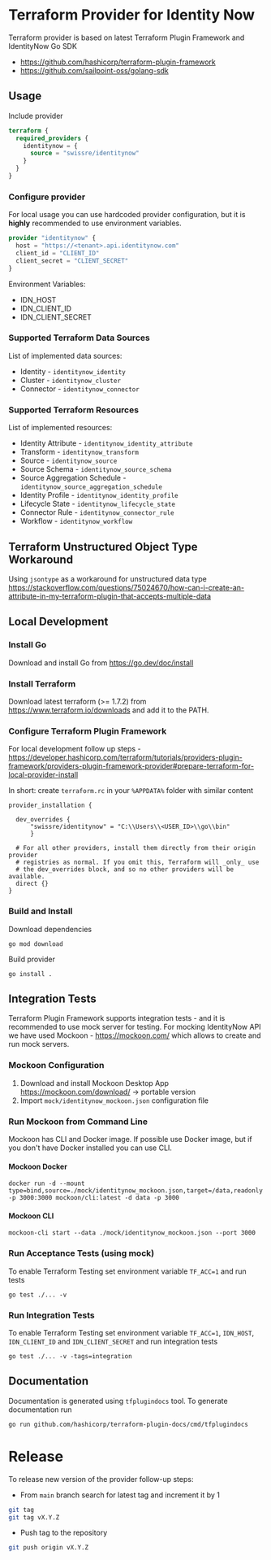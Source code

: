 # Terraform Provider for Identity Now

Terraform provider is based on latest Terraform Plugin Framework and IdentityNow Go SDK
* https://github.com/hashicorp/terraform-plugin-framework
* https://github.com/sailpoint-oss/golang-sdk


## Usage
Include provider
```terraform
terraform {
  required_providers {
    identitynow = {
      source = "swissre/identitynow"
    }
  }
}
```

### Configure provider
For local usage you can use hardcoded provider configuration, but it is **highly** recommended to use environment variables.
```terraform
provider "identitynow" {
  host = "https://<tenant>.api.identitynow.com"
  client_id = "CLIENT_ID"
  client_secret = "CLIENT_SECRET"
}
```

Environment Variables:
* IDN_HOST
* IDN_CLIENT_ID
* IDN_CLIENT_SECRET

### Supported Terraform Data Sources
List of implemented data sources:
* Identity - `identitynow_identity`
* Cluster - `identitynow_cluster`
* Connector - `identitynow_connector`

### Supported Terraform Resources
List of implemented resources:
* Identity Attribute - `identitynow_identity_attribute`
* Transform - `identitynow_transform`
* Source - `identitynow_source`
* Source Schema - `identitynow_source_schema`
* Source Aggregation Schedule - `identitynow_source_aggregation_schedule`
* Identity Profile - `identitynow_identity_profile`
* Lifecycle State - `identitynow_lifecycle_state`
* Connector Rule - `identitynow_connector_rule`
* Workflow - `identitynow_workflow`

## Terraform Unstructured Object Type Workaround
Using `jsontype` as a workaround for unstructured data type
https://stackoverflow.com/questions/75024670/how-can-i-create-an-attribute-in-my-terraform-plugin-that-accepts-multiple-data


## Local Development
### Install Go
Download and install Go from https://go.dev/doc/install

### Install Terraform
Download latest terraform (>= 1.7.2) from https://www.terraform.io/downloads and add it to the PATH.

### Configure Terraform Plugin Framework
For local development follow up steps - https://developer.hashicorp.com/terraform/tutorials/providers-plugin-framework/providers-plugin-framework-provider#prepare-terraform-for-local-provider-install

In short: create `terraform.rc` in your `%APPDATA%` folder with similar content
```
provider_installation {

  dev_overrides {
      "swissre/identitynow" = "C:\\Users\\<USER_ID>\\go\\bin"
      }

  # For all other providers, install them directly from their origin provider
  # registries as normal. If you omit this, Terraform will _only_ use
  # the dev_overrides block, and so no other providers will be available.
  direct {}
}
```

### Build and Install
Download dependencies
```shell
go mod download
```
Build provider
```shell
go install .
```

## Integration Tests
Terraform Plugin Framework supports integration tests - and it is recommended to use mock server for testing.
For mocking IdentityNow API we have used Mockoon - https://mockoon.com/ which allows to create and run mock servers.

### Mockoon Configuration
1. Download and install Mockoon Desktop App
   https://mockoon.com/download/ -> portable version
2. Import `mock/identitynow_mockoon.json` configuration file

### Run Mockoon from Command Line
Mockoon has CLI and Docker image. If possible use Docker image, but if you don't have Docker installed you can use CLI.

#### Mockoon Docker
```shell
docker run -d --mount type=bind,source=./mock/identitynow_mockoon.json,target=/data,readonly -p 3000:3000 mockoon/cli:latest -d data -p 3000
```

#### Mockoon CLI
```shell
mockoon-cli start --data ./mock/identitynow_mockoon.json --port 3000
```

### Run Acceptance Tests (using mock)
To enable Terraform Testing set environment variable `TF_ACC=1` and run tests
```shell
go test ./... -v
```

### Run Integration Tests
To enable Terraform Testing set environment variable `TF_ACC=1`, `IDN_HOST`, `IDN_CLIENT_ID` and `IDN_CLIENT_SECRET` and run integration tests
```shell
go test ./... -v -tags=integration
```

## Documentation
Documentation is generated using `tfplugindocs` tool. To generate documentation run
```shell
go run github.com/hashicorp/terraform-plugin-docs/cmd/tfplugindocs
```


# Release
To release new version of the provider follow-up steps:
* From `main` branch search for latest tag and increment it by 1
```bash
git tag
git tag vX.Y.Z
```
* Push tag to the repository
```bash
git push origin vX.Y.Z
```
